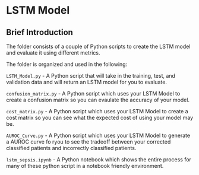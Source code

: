 # LSTM Model

## Brief Introduction
The folder consists of a couple of Python scripts to create the LSTM model and evaluate it using different metrics.

The folder is organized and used in the following:

`LSTM_Model.py` - A Python script that will take in the training, test, and validation data and will return an LSTM model for you to evaluate.

`confusion_matrix.py` - A Python script which uses your LSTM Model to create a confusion matrix so you can evaulate the accuracy of your model. 

`cost_matrix.py` - A Python script which uses your LSTM Model to create a cost matrix so you can see what the expected cost of using your model may be.

`AUROC_Curve.py` - A Python script which uses your LSTM Model to generate a AUROC curve fo ryou to see the tradeoff between your corrected classified patients and incorrectly classified patients. 

`lstm_sepsis.ipynb` - A Python notebook which shows the entire process for many of these python script in a notebook friendly environment. 